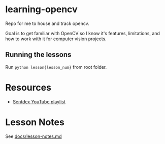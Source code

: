 # learning-opencv

Repo for me to house and track opencv. 

Goal is to get familiar with OpenCV so I know it's features, limitations, and how to work with it for computer vision projects.

## Running the lessons

Run `python lesson{lesson_num}` from root folder.

# Resources

- [Sentdex YouTube playlist](https://www.youtube.com/playlist?list=PLQVvvaa0QuDdttJXlLtAJxJetJcqmqlQq)

# Lesson Notes

See [docs/lesson-notes.md](docs/lesson-notes.md)